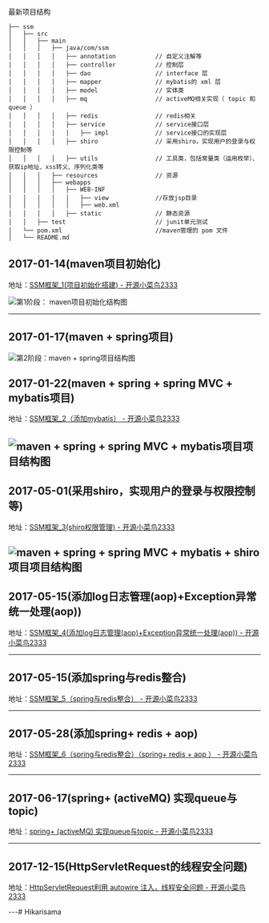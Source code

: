 最新项目结构

```
├── ssm
│   ├── src                  
│   │   ├── main                
│   │   │   ├── java/com/ssm             
│   │   │   │   ├── annotation           // 自定义注解等
│   │   │   │   ├── controller           // 控制层
│   │   │   │   ├── dao                  // interface 层
│   │   │   │   ├── mapper               // mybatis的 xml 层
│   │   │   │   ├── model                // 实体类
│   │   │   │   ├── mq                   // activeMQ相关实现（ topic 和 queue ）
│   │   │   │   ├── redis                // redis相关
│   │   │   │   ├── service              // service接口层
│   │   │   │   │   ├── impl             // service接口的实现层
│   │   │   │   ├── shiro                // 采用shiro，实现用户的登录与权限控制等
│   │   │   │   ├── utils                // 工具类，包括常量类（运用枚举）、获取ip地址、xss转义、序列化类等
│   │   │   ├── resources                // 资源
│   │   │   ├── webapps                 
│   │   │   │   ├── WEB-INF             
│   │   │   │   │   ├── view             //存放jsp目录
│   │   │   │   │   ├── web.xml          
│   │   │   │   ├── static               // 静态资源
│   │   ├── test                         // junit单元测试
│   └── pom.xml                          //maven管理的 pom 文件
│   └── README.md
```

## 2017-01-14(maven项目初始化)

地址：[SSM框架_1(项目初始化搭建) - 开源小菜鸟2333](https://my.oschina.net/u/3136014/blog/829433)

 ![第1阶段： maven项目初始化结构图](https://raw.githubusercontent.com/jiangcaijun/pictureAsset/HEAD/src/ssm_20170114/2017-01-16_104235.png)

---
## 2017-01-17(maven + spring项目)

![第2阶段：maven + spring项目结构图](https://raw.githubusercontent.com/jiangcaijun/pictureAsset/HEAD/src/ssm_20170114/2017-01-18_004214.png)
 
## 2017-01-22(maven + spring + spring MVC + mybatis项目)

地址：[SSM框架_2（添加mybatis） - 开源小菜鸟2333](https://my.oschina.net/u/3136014/blog/829455)

![maven + spring + spring MVC + mybatis项目项目结构图](https://raw.githubusercontent.com/jiangcaijun/pictureAsset/HEAD/src/ssm_20170114/2017-03-28.png)
---
## 2017-05-01(采用shiro，实现用户的登录与权限控制等)

地址：[SSM框架_3(shiro权限管理) - 开源小菜鸟2333](https://my.oschina.net/u/3136014/blog/903182)

![maven + spring + spring MVC + mybatis + shiro 项目项目结构图](https://raw.githubusercontent.com/jiangcaijun/pictureAsset/HEAD/src/ssm_20170114/shiro/2017-05-17_190619.png)
---
## 2017-05-15(添加log日志管理(aop)+Exception异常统一处理(aop))

地址：[SSM框架_4(添加log日志管理(aop)+Exception异常统一处理(aop)) - 开源小菜鸟2333](https://my.oschina.net/u/3136014/blog/904643)

---
## 2017-05-15(添加spring与redis整合)

地址：[SSM框架_5（spring与redis整合） - 开源小菜鸟2333](https://my.oschina.net/u/3136014/blog/993998)

---

## 2017-05-28(添加spring+ redis + aop)

地址：[SSM框架_6（spring与redis整合）（spring+ redis + aop ） - 开源小菜鸟2333](https://my.oschina.net/u/3136014/blog/994000)

---

## 2017-06-17(spring+ (activeMQ) 实现queue与topic)

地址：[spring+ (activeMQ) 实现queue与topic - 开源小菜鸟2333](https://my.oschina.net/u/3136014/blog/1021839)

---

## 2017-12-15(HttpServletRequest的线程安全问题)

地址：[HttpServletRequest利用 autowire 注入，线程安全问题 - 开源小菜鸟2333](https://my.oschina.net/u/3136014/blog/1590499)

---# Hikarisama
